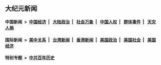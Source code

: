 ## 大纪元新闻

#### 中国新闻 &nbsp;>&nbsp; [中国经济](indexes/ncid283/README.md?08051645) &nbsp;| &nbsp; [大陆政治](indexes/ncid277/README.md?08051645) &nbsp;| &nbsp; [社会万象](indexes/ncid282/README.md?08051645) &nbsp;| &nbsp; [中国人权](indexes/ncid278/README.md?08051645) &nbsp;| &nbsp; [群体事件](indexes/ncid279/README.md?08051645) &nbsp;| &nbsp; [天灾人祸](indexes/ncid280/README.md?08051645)

#### 国际新闻 &nbsp;>&nbsp; [美中关系](indexes/nf1412576/README.md?08051645) &nbsp;| &nbsp; [台湾新闻](indexes/ncid1349361/README.md?08051645) &nbsp;| &nbsp; [香港新闻](indexes/ncid1349362/README.md?08051645) &nbsp;| &nbsp; [美国政治](indexes/ncid1078159/README.md?08051645) &nbsp;| &nbsp; [美国社会](indexes/ncid1078160/README.md?08051645) &nbsp;| &nbsp; [美国经济](indexes/ncid1078158/README.md?08051645)

#### 特别专题 &nbsp;>&nbsp; [中共百年历史](https://github.com/epoch-news/epoch-special/blob/master/README.md?08051645)  
